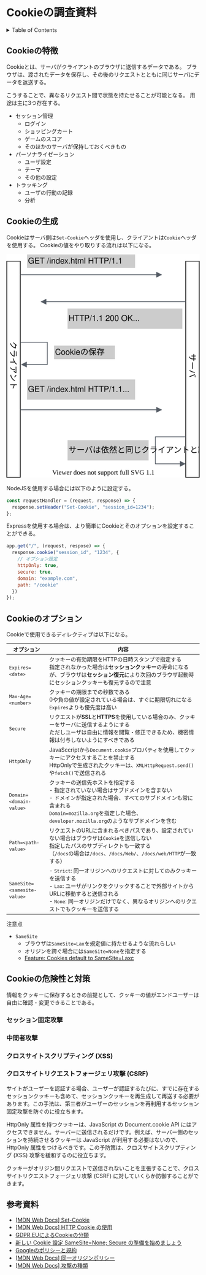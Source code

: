 # Cookieの調査資料

<!-- START doctoc generated TOC please keep comment here to allow auto update -->
<!-- DON'T EDIT THIS SECTION, INSTEAD RE-RUN doctoc TO UPDATE -->
<details>
<summary>Table of Contents</summary>

- [Cookieの特徴](#cookie%E3%81%AE%E7%89%B9%E5%BE%B4)
- [Cookieの生成](#cookie%E3%81%AE%E7%94%9F%E6%88%90)
- [Cookieのオプション](#cookie%E3%81%AE%E3%82%AA%E3%83%97%E3%82%B7%E3%83%A7%E3%83%B3)
- [Cookieの危険性と対策](#cookie%E3%81%AE%E5%8D%B1%E9%99%BA%E6%80%A7%E3%81%A8%E5%AF%BE%E7%AD%96)
  - [セッション固定攻撃](#%E3%82%BB%E3%83%83%E3%82%B7%E3%83%A7%E3%83%B3%E5%9B%BA%E5%AE%9A%E6%94%BB%E6%92%83)
  - [中間者攻撃](#%E4%B8%AD%E9%96%93%E8%80%85%E6%94%BB%E6%92%83)
  - [クロスサイトスクリプティング (XSS)](#%E3%82%AF%E3%83%AD%E3%82%B9%E3%82%B5%E3%82%A4%E3%83%88%E3%82%B9%E3%82%AF%E3%83%AA%E3%83%97%E3%83%86%E3%82%A3%E3%83%B3%E3%82%B0-xss)
  - [クロスサイトリクエストフォージェリ攻撃 (CSRF)](#%E3%82%AF%E3%83%AD%E3%82%B9%E3%82%B5%E3%82%A4%E3%83%88%E3%83%AA%E3%82%AF%E3%82%A8%E3%82%B9%E3%83%88%E3%83%95%E3%82%A9%E3%83%BC%E3%82%B8%E3%82%A7%E3%83%AA%E6%94%BB%E6%92%83-csrf)
- [参考資料](#%E5%8F%82%E8%80%83%E8%B3%87%E6%96%99)

</details>
<!-- END doctoc generated TOC please keep comment here to allow auto update -->

## Cookieの特徴

Cookieとは、サーバがクライアントのブラウザに送信するデータである。
ブラウザは、渡されたデータを保存し、その後のリクエストとともに同じサーバにデータを返送する。

こうすることで、異なるリクエスト間で状態を持たせることが可能となる。
用途は主に3つ存在する。

- セッション管理
  - ログイン
  - ショッピングカート
  - ゲームのスコア
  - そのほかのサーバが保持しておくべきもの
- パーソナライゼーション
  - ユーザ設定
  - テーマ
  - その他の設定
- トラッキング
  - ユーザの行動の記録
  - 分析

## Cookieの生成

Cookieはサーバ側は`Set-Cookie`ヘッダを使用し、クライアントは`Cookie`ヘッダを使用する。
Cookieの値をやり取りする流れは以下になる。

![](assets/cookie-set.svg)

NodeJSを使用する場合には以下のように設定する。

```js
const requestHandler = (request, response) => {
  response.setHeader("Set-Cookie", "session_id=1234");
};
```

Expressを使用する場合は、より簡単にCookieとそのオプションを設定することができる。

```js
app.get("/", (request, respose) => {
  response.cookie("session_id", "1234", {
    // オプション設定
    httpOnly: true,
    secure: true,
    domain: "example.com",
    path: "/cookie"
  })
});
```

## Cookieのオプション

Cookieで使用できるディレクティブは以下になる。

| オプション                  | 内容                                                                                                                                                                                                                                               | 
| --------------------------- | -------------------------------------------------------------------------------------------------------------------------------------------------------------------------------------------------------------------------------------------------- | 
| `Expires=<date>`            | クッキーの有効期限をHTTPの日時スタンプで指定する<br>指定されなかった場合は**セッションクッキー**の寿命になるが、ブラウザは**セッション復元**により次回のブラウザ起動時にセッションクッキーも復元するので注意                                       | 
| `Max-Age=<number>`          | クッキーの期限までの秒数である<br>0や負の値が設定されている場合は、すぐに期限切れになる<br>`Expires`よりも優先度は高い                                                                                                                             | 
| `Secure`                    | リクエストが**SSL**と**HTTPS**を使用している場合のみ、クッキーをサーバに送信するようにする<br>ただしユーザは自由に情報を閲覧・修正できるため、機密情報は付与しないようにすべきである                                                                     | 
| `HttpOnly`                  | JavaSccriptから`Document.cookie`プロパティを使用してクッキーにアクセスすることを禁止する<br>HttpOnlyで生成されたクッキーは、`XMLHttpRequest.send()`や`fetch()`で送信される                                                                         | 
| `Domain=<domain-value>`     | クッキーの送信先ホストを指定する<br>- 指定されていない場合はサブドメインを含まない<br>- ドメインが指定された場合、すべてのサブドメインも常に含まれる<br>  `Domain=mozilla.org`を指定した場合、`developer.mozilla.org`のようなサブドメインを含む    | 
| `Path=<path-value>`         | リクエストのURLに含まれるべきパスであり、設定されていない場合はブラウザは`Cookie`を送信しない<br>指定したパスのサブディレクトも一致する<br>（`/docs`の場合は`/docs`、`/docs/Web/`、`/docs/web/HTTP`が一致する）                                    | 
| `SameSite=<samesite-value>` | - `Strict`: 同一オリジンへのリクエストに対してのみクッキーを送信する<br>- `Lax`: ユーザがリンクをクリックすることで外部サイトからURLに移動すると送信される<br>- `None`: 同一オリジンだけでなく、異なるオリジンへのリクエストでもクッキーを送信する | 
注意点

- `SameSite`
  - ブラウザは`SameSite=Lax`を規定値に持たせるような流れらしい
  - オリジンを跨ぐ場合には`SameSite=None`を指定する
  - [Feature: Cookies default to SameSite=Laxc](https://www.chromestatus.com/feature/5088147346030592)

## Cookieの危険性と対策

情報をクッキーに保存するときの前提として、クッキーの値がエンドユーザーは自由に確認・変更できることである。

### セッション固定攻撃

### 中間者攻撃

### クロスサイトスクリプティング (XSS)

### クロスサイトリクエストフォージェリ攻撃 (CSRF)



サイトがユーザーを認証する場合、ユーザーが認証するたびに、すでに存在するセッションクッキーも含めて、セッションクッキーを再生成して再送する必要があります。この手法は、第三者がユーザーのセッションを再利用するセッション固定攻撃を防ぐのに役立ちます。

HttpOnly 属性を持つクッキーは、JavaScript の Document.cookie API にはアクセスできません。サーバーに送信されるだけです。例えば、サーバー側のセッションを持続させるクッキーは JavaScript が利用する必要はないので、 HttpOnly 属性をつけるべきです。この予防策は、クロスサイトスクリプティング (XSS) 攻撃を緩和するのに役立ちます。

クッキーがオリジン間リクエストで送信されないことを主張することで、クロスサイトリクエストフォージェリ攻撃 (CSRF) に対していくらか防御することができます。


## 参考資料

- [[MDN Web Docs] Set-Cookie](https://developer.mozilla.org/ja/docs/Web/HTTP/Headers/Set-Cookie)
- [[MDN Web Docs] HTTP Cookie の使用](https://developer.mozilla.org/ja/docs/Web/HTTP/Cookies)
- [GDPR.EUによるCookieの分類](https://gdpr.eu/cookies/)
- [新しい Cookie 設定 SameSite=None; Secure の準備を始めましょう](https://developers-jp.googleblog.com/2019/11/cookie-samesitenone-secure.html)
- [Googleのポリシーと規約](https://policies.google.com/technologies/cookies#managing-cookies)
- [[MDN Web Docs] 同一オリジンポリシー](https://developer.mozilla.org/ja/docs/Web/Security/Same-origin_policy)
- [[MDN Web Docs] 攻撃の種類](https://developer.mozilla.org/ja/docs/Web/Security/Types_of_attacks#Cross-site_scripting_(XSS))

